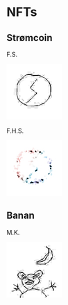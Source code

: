 # NFTs
## Strømcoin
F.S.

[![Strømcoin](Strømcoin/Strømcoin.jpg "Strømcoin")](https://explorer-xp.avax.network/asset/acQvLuqBArX9Ywg9vBMvZXCwNxGK2SRHdk4XLonsV5HcC1RAs)

F.H.S.

[![Strømcoin](FHS%20-%20Strømcoin/Strømcoin.jpg "Strømcoin")](https://explorer-xp.avax.network/asset/sCUvFLxMBQNiRTGdE71YAn8S2VyL4gfK3PReEDmRtLeFanqTX)

## Banan
M.K.

[![Banan](Banan/Banan.jpg "Banan")](https://explorer-xp.avax.network/asset/2FYfnanhaCN75aZ28LVG317zkrxeAXMxRvv3BMBjjjrvyKcqVz)
